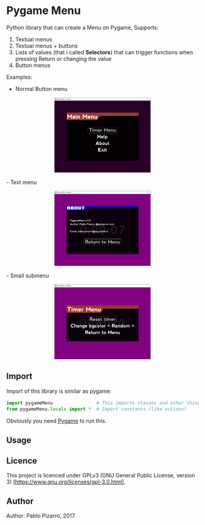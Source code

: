 # Pygame Menu
Python library that can create a Menu on Pygame, Supports:

1. Textual menus
2. Textual menus + buttons
3. Lists of values (that i called **Selectors**) that can trigger functions when pressing Return or changing the value
4. Button menus

Examples:
- Normal Button menu
<p align="center">
<img src="https://github.com/ppizarror/ppizarror.github.io/blob/master/resources/images/pygame-menu/cap1.PNG?raw=true" width="50%px" height="50%px">
</p>
- Text menu
<p align="center">
<img src="https://github.com/ppizarror/ppizarror.github.io/blob/master/resources/images/pygame-menu/cap2.PNG?raw=true" width="50%px" height="50%px">
</p>
- Small submenu
<p align="center">
<img src="https://github.com/ppizarror/ppizarror.github.io/blob/master/resources/images/pygame-menu/cap3.PNG?raw=true" width="50%px" height="50%px">
</p>

## Import

Import of this library is similar as pygame:
```python
import pygameMenu                # This imports classes and other things
from pygameMenu.locals import *  # Import constants (like actions)
```

Obviously you need <a href="http://www.pygame.org/download.shtml">Pygame</a> to run this.

## Usage



## Licence
This project is licenced under GPLv3 (GNU General Public License, version 3) [https://www.gnu.org/licenses/gpl-3.0.html].

## Author
Author: Pablo Pizarro, 2017.


